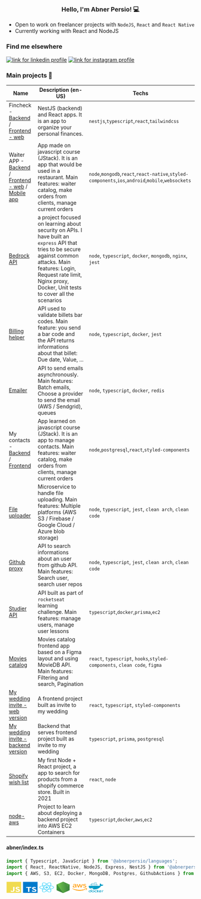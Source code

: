 
<div align="center">
	<h3>Hello, I'm Abner Persio! 💻</h2>
</div>

- Open to work on freelancer projects with `NodeJS`, `React` and `React Native`
- Currently working with React and NodeJS

### Find me elsewhere 

<a style="display:inline-block" href="https://linkedin.com/in/abnerpersio/" target="_blank"><img alt="link for linkedin profile" title="My LinkedIn profile" src="https://img.shields.io/badge/LinkedIn-0077B5?style=for-the-badge&logo=linkedin&logoColor=white" /></a>
<a style="display:inline-block" href="https://instagram.com/abnerpersio" target="_blank"><img alt="link for instagram profile" title="My Instagram profile" src="https://img.shields.io/badge/Instagram-E4405F?style=for-the-badge&logo=instagram&logoColor=white" /></a>

### Main projects 🚀

| Name | Description (en-US) | Techs |
|---------|-----------|-------------|
| Fincheck - [Backend](https://github.com/abnerpersio/fincheck-api) / [Frontend - web](https://github.com/abnerpersio/fincheck-web) | NestJS (backend) and React apps. It is an app to organize your personal finances. | `nestjs`,`typescript`,`react`,`tailwindcss` |
| Waiter APP - [Backend](https://github.com/abnerpersio/waiter-backend) / [Frontend - web](https://github.com/abnerpersio/waiter-web) / [Mobile app](https://github.com/abnerpersio/waiter-app) | App made on javascript course (JStack). It is an app that would be used in a restaurant. Main features: waiter catalog, make orders from clients, manage current orders | `node`,`mongodb`,`react`,`react-native`,`styled-components`,`ios`,`android`,`mobile`,`websockets` |
| [Bedrock API](https://github.com/abnerpersio/bedrock-api) | a project focused on learning about security on APIs. I have built an `express` API that tries to be secure against common attacks. Main features: Login, Request rate limit, Nginx proxy, Docker, Unit tests to cover all the scenarios | `node`, `typescript`, `docker`, `mongodb`, `nginx`, `jest` |
| [Billing helper](https://github.com/abnerpersio/billing-helper) | API used to validate billets bar codes. Main feature: you send a bar code and the API returns informations about that billet: Due date, Value, ... | `node`, `typescript`, `docker`, `jest` | 
| [Emailer](https://github.com/abnerpersio/emailer) | API to send emails asynchronously. Main features: Batch emails, Choose a provider to send the email (AWS / Sendgrid), queues | `node`, `typescript`, `docker`, `redis` | 
| My contacts - [Backend](https://github.com/abnerpersio/mycontacts-backend) / [Frontend](https://github.com/abnerpersio/mycontacts-frontend)  | App learned on javascript course (JStack). It is an app to manage contacts. Main features: waiter catalog, make orders from clients, manage current orders | `node`,`postgresql`,`react`,`styled-components` |
| [File uploader](https://github.com/abnerpersio/file-uploader) | Microservice to handle file uploading. Main features: Multiple platforms (AWS S3 / Firebase / Google Cloud / Azure blob storage)  | `node`, `typescript`, `jest`, `clean arch`, `clean code` | 
| [Github proxy](https://github.com/abnerpersio/github-proxy) | API to search informations about an user from github API. Main features: Search user, search user repos | `node`, `typescript`, `jest`, `clean arch`, `clean code` |
| [Studier API](https://github.com/abnerpersio/studier-api) | API built as part of `rocketseat` learning challenge. Main features: manage users, manage user lessons | `typescript`,`docker`,`prisma`,`ec2` |
| [Movies catalog](https://github.com/abnerpersio/movies-catalog) | Movies catalog frontend app based on a Figma layout and using MovieDB API. Main features: Filtering and search, Pagination | `react`, `typescript`, `hooks`,`styled-components`, `clean code`, `figma` | 
| [My wedding invite - web version](https://github.com/abnerpersio/wedding-web) | A frontend project built as invite to my wedding | `react`, `typescript`, `styled-components` |
| [My wedding invite - backend version](https://github.com/abnerpersio/wedding-api) | Backend that serves frontend project built as invite to my wedding | `typescript`, `prisma`, `postgresql` |
| [Shopify wish list](https://github.com/abnerpersio/shopify-wish-list) | My first Node + React project, a app to search for products from a shopify commerce store. Built in 2021  | `react`, `node` |
| [node-aws](https://github.com/abnerpersio/node-aws) | Project to learn about deploying a backend project into AWS EC2 Containers | `typescript`,`docker`,`aws`,`ec2` |

#### abner/index.ts

```ts
import { Typescript, JavaScript } from '@abnerpersio/languages';
import { React, ReactNative, NodeJS, Express, NestJS } from '@abnerpersio/techs';
import { AWS, S3, EC2, Docker, MongoDB, Postgres, GithubActions } from '@abnerpersio/skills';
```

<div style="display: inline_block">
  <img align="center" alt="Javascript icon" height="30" width="40" src="https://raw.githubusercontent.com/devicons/devicon/master/icons/javascript/javascript-plain.svg">
  <img align="center" alt="Typescript icon" height="30" width="40" src="https://raw.githubusercontent.com/devicons/devicon/master/icons/typescript/typescript-plain.svg">
  <img align="center" alt="React icon" height="30" width="40" src="https://raw.githubusercontent.com/devicons/devicon/master/icons/react/react-original.svg">
  <img align="center" alt="Node icon" height="30" width="40" src="https://raw.githubusercontent.com/devicons/devicon/master/icons/nodejs/nodejs-original.svg">
  <img align="center" alt="AWS icon" height="30" width="40" src="https://raw.githubusercontent.com/devicons/devicon/master/icons/amazonwebservices/amazonwebservices-plain-wordmark.svg">
  <img align="center" alt="Docker icon" height="30" width="40" src="https://raw.githubusercontent.com/devicons/devicon/master/icons/docker/docker-plain-wordmark.svg">
</div>
